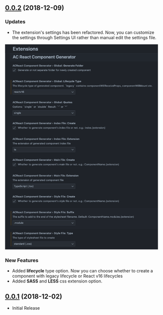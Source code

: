 <a name="0.0.2"></a>
## [0.0.2](https://github.com/abdullahceylan/vscode-react-component-generator/compare/0.0.1...0.0.2) (2018-12-09)

### Updates
* The extension's settings has been refactored. Now, you can customize the settings through Settings UI rather than manual edit the settings file.

![Extension settings](https://github.com/abdullahceylan/vscode-react-component-generator/blob/master/assets/images/vscode-settings.png)


### New Features

* Added **lifecycle** type option. Now you can choose whether to create a component with legacy lifecycle or React v16 lifecycles
* Added **SASS** and **LESS** css extension option.

<a name="0.0.1"></a>
## [0.0.1](#) (2018-12-02)

- Initial Release